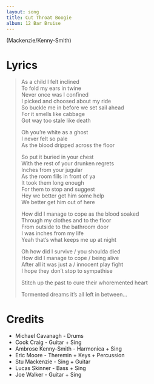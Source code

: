 ```yaml
---
layout: song
title: Cut Throat Boogie
album: 12 Bar Bruise
---
```


(Mackenzie/Kenny-Smith)

# Lyrics

> As a child I felt inclined   
> To fold my ears in twine   
> Never once was I confined   
> I picked and choosed about my ride   
> So buckle me in before we set sail ahead   
> For it smells like cabbage   
> Got way too stale like death   
>    
> Oh you’re white as a ghost   
> I never felt so pale   
> As the blood dripped across the floor   
>    
> So put it buried in your chest   
> With the rest of your drunken regrets   
> Inches from your jugular   
> As the room fills in front of ya   
> It took them long enough   
> For them to stop and suggest   
> Hey we better get him some help   
> We better get him out of here   
>    
> How did I manage to cope as the blood soaked   
> Through my clothes and to the floor   
> From outside to the bathroom door   
> I was inches from my life   
> Yeah that’s what keeps me up at night   
>    
> Oh how did I survive / you shoulda died   
> How did I manage to cope / being alive   
> After all it was just a / innocent play fight   
> I hope they don’t stop to sympathise   
>    
> Stitch up the past to cure their whoremented heart   
>    
> Tormented dreams it’s all left in between...   

# Credits

* Michael Cavanagh - Drums  
* Cook Craig - Guitar + Sing  
* Ambrose Kenny-Smith - Harmonica + Sing  
* Eric Moore - Theremin + Keys + Percussion  
* Stu Mackenzie - Sing + Guitar  
* Lucas Skinner - Bass + Sing  
* Joe Walker - Guitar + Sing  
